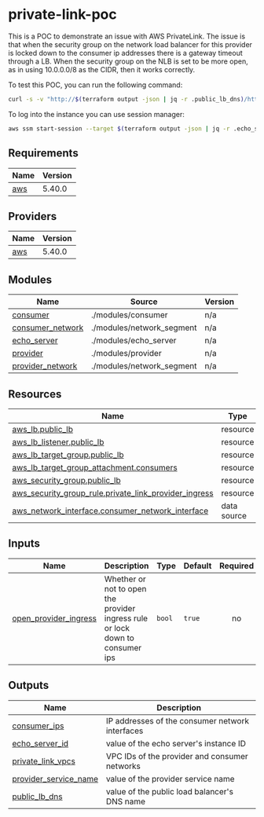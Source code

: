 # private-link-poc

This is a POC to demonstrate an issue with AWS PrivateLink.  The issue is that when the security group on the network load balancer for this provider is locked down to the consumer ip addresses there is a gateway timeout through a LB.  When the security group on the NLB is set to be more open, as in using 10.0.0.0/8 as the CIDR, then it works correctly.

To test this POC, you can run the following command:

```bash
curl -s -v "http://$(terraform output -json | jq -r .public_lb_dns)/http"
```

To log into the instance you can use session manager:

```bash
aws ssm start-session --target $(terraform output -json | jq -r .echo_server_id)
```

## Requirements

| Name | Version |
|------|---------|
| <a name="requirement_aws"></a> [aws](#requirement\_aws) | 5.40.0 |

## Providers

| Name | Version |
|------|---------|
| <a name="provider_aws"></a> [aws](#provider\_aws) | 5.40.0 |

## Modules

| Name | Source | Version |
|------|--------|---------|
| <a name="module_consumer"></a> [consumer](#module\_consumer) | ./modules/consumer | n/a |
| <a name="module_consumer_network"></a> [consumer\_network](#module\_consumer\_network) | ./modules/network_segment | n/a |
| <a name="module_echo_server"></a> [echo\_server](#module\_echo\_server) | ./modules/echo_server | n/a |
| <a name="module_provider"></a> [provider](#module\_provider) | ./modules/provider | n/a |
| <a name="module_provider_network"></a> [provider\_network](#module\_provider\_network) | ./modules/network_segment | n/a |

## Resources

| Name | Type |
|------|------|
| [aws_lb.public_lb](https://registry.terraform.io/providers/hashicorp/aws/5.40.0/docs/resources/lb) | resource |
| [aws_lb_listener.public_lb](https://registry.terraform.io/providers/hashicorp/aws/5.40.0/docs/resources/lb_listener) | resource |
| [aws_lb_target_group.public_lb](https://registry.terraform.io/providers/hashicorp/aws/5.40.0/docs/resources/lb_target_group) | resource |
| [aws_lb_target_group_attachment.consumers](https://registry.terraform.io/providers/hashicorp/aws/5.40.0/docs/resources/lb_target_group_attachment) | resource |
| [aws_security_group.public_lb](https://registry.terraform.io/providers/hashicorp/aws/5.40.0/docs/resources/security_group) | resource |
| [aws_security_group_rule.private_link_provider_ingress](https://registry.terraform.io/providers/hashicorp/aws/5.40.0/docs/resources/security_group_rule) | resource |
| [aws_network_interface.consumer_network_interface](https://registry.terraform.io/providers/hashicorp/aws/5.40.0/docs/data-sources/network_interface) | data source |

## Inputs

| Name | Description | Type | Default | Required |
|------|-------------|------|---------|:--------:|
| <a name="input_open_provider_ingress"></a> [open\_provider\_ingress](#input\_open\_provider\_ingress) | Whether or not to open the provider ingress rule or lock down to consumer ips | `bool` | `true` | no |

## Outputs

| Name | Description |
|------|-------------|
| <a name="output_consumer_ips"></a> [consumer\_ips](#output\_consumer\_ips) | IP addresses of the consumer network interfaces |
| <a name="output_echo_server_id"></a> [echo\_server\_id](#output\_echo\_server\_id) | value of the echo server's instance ID |
| <a name="output_private_link_vpcs"></a> [private\_link\_vpcs](#output\_private\_link\_vpcs) | VPC IDs of the provider and consumer networks |
| <a name="output_provider_service_name"></a> [provider\_service\_name](#output\_provider\_service\_name) | value of the provider service name |
| <a name="output_public_lb_dns"></a> [public\_lb\_dns](#output\_public\_lb\_dns) | value of the public load balancer's DNS name |
